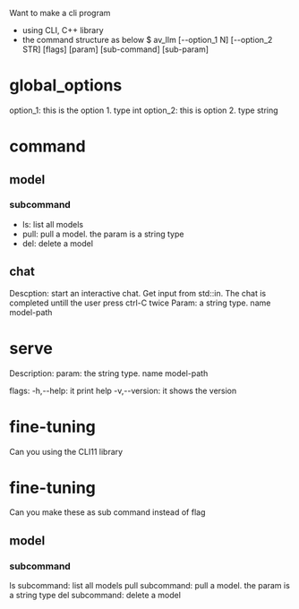 Want to make a cli program 
+ using CLI, C++ library 
+ the command structure as below
$ av_llm [--option_1 N] [--option_2 STR] [flags] <command> [param] [sub-command] [sub-param]

# global_options
option_1: this is the option 1. type int
option_2: this is option 2. type string

# command
## model
### subcommand
- ls: list all models
- pull: pull a model. the param is a string type
- del: delete a model


## chat
Descption: start an interactive chat. Get input from std::in. The chat is completed untill the user press ctrl-C twice
Param: a string type. name model-path

# serve
Description: 
param: the string type. name model-path


flags:
    -h,--help: it print help 
    -v,--version: it shows the version



# fine-tuning
Can you using the CLI11 library 

# fine-tuning
Can you make these as sub command instead of flag 
## model
### subcommand
ls subcommand: list all models
pull subcommand: pull a model. the param is a string type
del subcommand: delete a model

